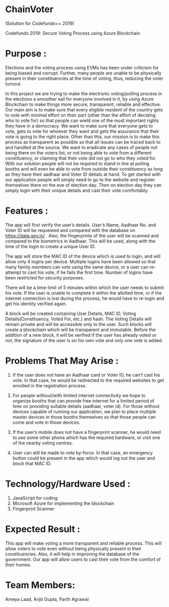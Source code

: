 # ChainVoter
(Solution for Codefundo++ 2019)

Codefundo 2019:
Secure Voting Process using Azure Blockchain.

# Purpose :

Elections and the voting process using EVMs has been under criticism for being biased and corrupt. Further, many people are unable to be physically present in their constituencies at the time of voting, thus, reducing the voter turnout. 

In this project we are trying to make the electronic voting/polling process in the elections a smoother sail for everyone involved in it, by using Azure Blockchain to make things more secure, transparent, reliable and effective.
Our main aim is to make sure that every eligible resident of the country gets to vote with minimal effort on their part (other than the effort of deciding who to vote for) so that people can wield one of the most important rights they have in a democracy. We want to make sure that everyone gets to vote, gets to vote for whoever they want and gets the assurance that their vote is going to the right place.
Other than this, our mission is to make this process as transparent as possible so that all issues can be traced back to and handled at the source. We want to eradicate any cases of people not being there on the voters list, or not being able to vote from a different constituency, or claiming that their vote did not go to who they voted for.
With our solution people will not be required to stand in line at polling booths and will even be able to vote from outside their constituency as long as they have their aadhaar and Voter ID detials at hand. To get started with our application people will simply need to go to the website and register themselves there on the eve of election day. Then on election day they can simply login with their unique details and cast their vote comfortably.

# Features :

The app will first verify the user’s details. User’s Name, Aadhaar No. and Voter ID will be requested and compared with the database on https://data.gov.in/ . Also, the fingerprints of the user will be scanned and compared to the biometrics in Aadhaar. This will be used, along with the time of the login to create a unique User ID. 

The app will store the MAC ID of the device which is used to login, and will allow only 4 logins per device. Multiple logins have been allowed so that many family members can vote using the same device, or a user can re-attempt to cast his vote, if he fails the first time. Number of logins have been restricted for security purposes.

There will be a time-limit of 5 minutes within which the user needs to submit his vote. If the user is unable to complete it within the allotted time, or if the internet connection is lost during the process, he would have to re-login and get his identity verified again.

A block will be created containing User Details, MAC ID, Voting Details(Constituency, Voted For, etc.) and hash. The Voting Details will remain private and will be accessible only to the user. Such blocks will create a blockchain which will be transparent and immutable.
Before the addition of a new block, it will be verified if the user has already voted or not, the signature of the user is on his own vote and only one vote is added.


# Problems That May Arise :

1. If the user does not have an Aadhaar card or Voter ID, he can’t cast his vote.  In that case, he would be redirected to the required websites to get enrolled in the registration process.

2. For people without/with limited internet connectivity we hope to organize booths that can provide free internet for a limited period of time on providing suitable details (aadhaar, voter id). For those without devices capable of running our application, we plan to place multiple master devices in those booths themselves so that those people can come and vote in those devices. 
 
3. If the user’s mobile does not have a fingerprint scanner, he would need to use some other phone which has the required hardware, or visit one of the nearby voting centres.

4. User can still be made to vote by-force. In that case, an emergency button could be present in the app which would log out the user and block that MAC ID.


# Technology/Hardware Used :

1. JavaScript for coding
2. Microsoft Azure for implementing the blockchain
3. Fingerprint Scanner

# Expected Result :
This app will make voting a more transparent and reliable process. This will allow voters to vote even without being physically present in their constituencies. Also, it will help in improving the database of the government. Our app will allow users to cast their vote from the comfort of their homes.

# Team Members: 
Ameya Laad,
Arijit Gupta,
Parth Agrawal
